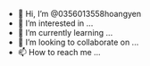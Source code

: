 - 👋 Hi, I’m @0356013558hoangyen
- 👀 I’m interested in ...
- 🌱 I’m currently learning ...
- 💞️ I’m looking to collaborate on ...
- 📫 How to reach me ...

<!---
0356013558hoangyen/0356013558hoangyen is a ✨ special ✨ repository because its `README.md` (this file) appears on your GitHub profile.
You can click the Preview link to take a look at your changes.
--->
